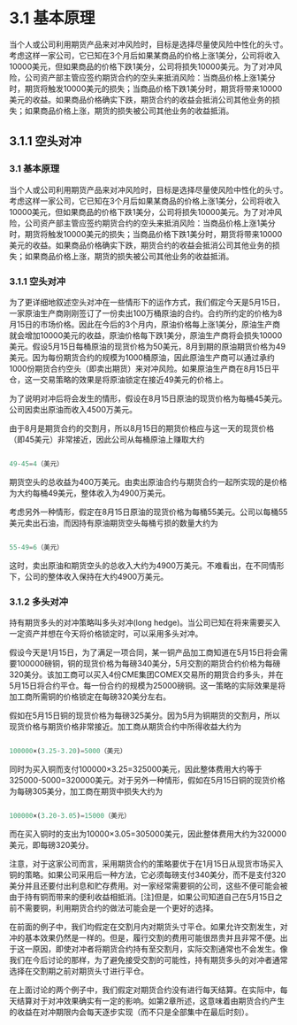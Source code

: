 # 3.1 基本原理

当个人或公司利用期货产品来对冲风险时，目标是选择尽量使风险中性化的头寸。考虑这样一家公司，它已知在3个月后如果某商品的价格上涨1美分，公司将收入10000美元，但如果商品的价格下跌1美分，公司将损失10000美元。为了对冲风险，公司资产部主管应签约期货合约的空头来抵消风险：当商品价格上涨1美分时，期货将触发10000美元的损失；当商品价格下跌1美分时，期货将带来10000美元的收益。如果商品价格确实下跌，期货合约的收益会抵消公司其他业务的损失；如果商品价格上涨，期货的损失被公司其他业务的收益抵消。

## 3.1.1 空头对冲

### 3.1 基本原理

当个人或公司利用期货产品来对冲风险时，目标是选择尽量使风险中性化的头寸。考虑这样一家公司，它已知在3个月后如果某商品的价格上涨1美分，公司将收入10000美元，但如果商品的价格下跌1美分，公司将损失10000美元。为了对冲风险，公司资产部主管应签约期货合约的空头来抵消风险：当商品价格上涨1美分时，期货将触发10000美元的损失；当商品价格下跌1美分时，期货将带来10000美元的收益。如果商品价格确实下跌，期货合约的收益会抵消公司其他业务的损失；如果商品价格上涨，期货的损失被公司其他业务的收益抵消。

### 3.1.1 空头对冲

为了更详细地叙述空头对冲在一些情形下的运作方式，我们假定今天是5月15日，一家原油生产商刚刚签订了一份卖出100万桶原油的合约。合约所约定的价格为8月15日的市场价格。因此在今后的3个月内，原油价格每上涨1美分，原油生产商就会增加10000美元的收益，原油价格每下跌1美分，原油生产商将会损失10000美元。假设5月15日每桶原油的现货价格为50美元，8月到期的原油期货价格为49美元。因为每份期货合约的规模为1000桶原油，因此原油生产商可以通过承约1000份期货合约空头（即卖出期货）来对冲风险。如果原油生产商在8月15日平仓，这一交易策略的效果是将原油锁定在接近49美元的价格上。

为了说明对冲后将会发生的情形，假设在8月15日原油的现货价格为每桶45美元。公司因卖出原油而收入4500万美元。

由于8月是期货合约的交割月，所以8月15日的期货价格应与这一天的现货价格（即45美元）非常接近，因此公司从每桶原油上赚取大约

```python 

49-45=4（美元）

```

期货空头的总收益为400万美元。由卖出原油合约与期货合约一起所实现的是价格为大约每桶49美元，整体收入为4900万美元。

考虑另外一种情形，假定在8月15日原油的现货价格为每桶55美元。公司以每桶55美元卖出石油，而因持有原油期货空头每桶亏损的数量大约为

```python 

55-49=6（美元）

```

这时，卖出原油和期货空头的总收入大约为4900万美元。不难看出，在不同情形下，公司的整体收入保持在大约4900万美元。

### 3.1.2 多头对冲

持有期货多头的对冲策略叫多头对冲(long hedge)。当公司已知在将来需要买入一定资产并想在今天将价格锁定时，可以采用多头对冲。

假设今天是1月15日，为了满足一项合同，某一铜产品加工商知道在5月15日将会需要100000磅铜，铜的现货价格为每磅340美分，5月交割的期货合约价格为每磅320美分。该加工商可以买入4份CME集团COMEX交易所的期货合约多头，并在5月15日将合约平仓。每一份合约的规模为25000磅铜。这一策略的实际效果是将加工商所需铜的价格锁定在每磅320美分左右。

假如在5月15日铜的现货价格为每磅325美分。因为5月为铜期货的交割月，所以现货价格与期货价格非常接近。加工商从期货合约中所得收益大约为

```python 

100000×(3.25-3.20)=5000（美元）

```

同时为买入铜而支付100000×3.25=325000美元，因此整体费用大约等于325000-5000=320000美元。对于另外一种情形，假如在5月15日铜的现货价格为每磅305美分，加工商在期货中损失大约为

```python 

100000×(3.20-3.05)=15000（美元）

```

而在买入铜时的支出为10000×3.05=305000美元，因此整体费用大约为320000美元，即每磅320美分。

注意，对于这家公司而言，采用期货合约的策略要优于在1月15日从现货市场买入铜的策略。如果公司采用后一种方法，它必须每磅支付340美分，而不是支付320美分并且还要付出利息和贮存费用。对一家经常需要铜的公司，这些不便可能会被由于持有铜而带来的便利收益相抵消。[注]但是，如果公司知道自己在5月15日之前不需要铜，利用期货合约的做法可能会是一个更好的选择。

在前面的例子中，我们均假定在交割月内对期货头寸平仓。如果允许交割发生，对冲的基本效果仍然是一样的。但是，履行交割的费用可能很昂贵并且非常不便。出于这一原因，即使对冲者将期货合约持有至交割月，实际交割通常也不会发生。像我们在今后讨论的那样，为了避免接受交割的可能性，持有期货多头的对冲者通常选择在交割期之前对期货头寸进行平仓。

在上面讨论的两个例子中，我们假定对期货合约没有进行每天结算。在实际中，每天结算对于对冲效果确实有一定的影响。如第2章所述，这意味着由期货合约产生的收益在对冲期限内会每天逐步实现（而不只是全部集中在最后时刻）。